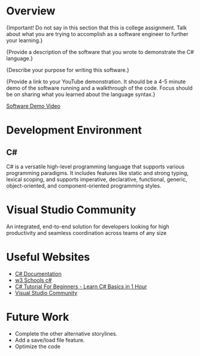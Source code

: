 # Overview

{Important! Do not say in this section that this is college assignment. Talk about what you are trying to accomplish as a software engineer to further your learning.}

{Provide a description of the software that you wrote to demonstrate the C# language.}

{Describe your purpose for writing this software.}

{Provide a link to your YouTube demonstration. It should be a 4-5 minute demo of the software running and a walkthrough of the code. Focus should be on sharing what you learned about the language syntax.}

[Software Demo Video](http://youtube.link.goes.here)

# Development Environment
## C#
C# is a versatile high-level programming language that supports various programming paradigms. It includes features like static and strong typing, lexical scoping, and supports imperative, declarative, functional, generic, object-oriented, and component-oriented programming styles.
# Visual Studio Community
An integrated, end-to-end solution for developers looking for high productivity and seamless coordination across teams of any size

# Useful Websites
- [C# Documentation](https://learn.microsoft.com/en-us/dotnet/csharp/tour-of-csharp/)
- [w3 Schools c#](https://www.w3schools.com/cs/index.php)
- [C# Tutorial For Beginners - Learn C# Basics in 1 Hour](https://www.youtube.com/watch?v=gfkTfcpWqAY)
- [Visual Studio Community](https://visualstudio.microsoft.com/vs/community/)

# Future Work
- Complete the other alternative storylines.
- Add a save/load file feature.
- Optimize the code
